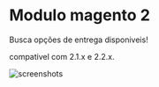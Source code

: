 # Modulo magento 2

Busca opções de entrega disponiveis!

compativel com 2.1.x e 2.2.x.


![screenshots](screenshots/img.png "Busca opções de entrega disponiveis!")